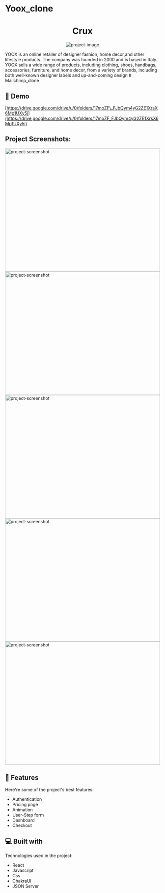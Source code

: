 # Yoox_clone

<h1 align="center" id="title">Crux</h1>

<p align="center"><img src="https://socialify.git.ci/vishal-git9/Yoox_clone/image?language=1&owner=1&name=1&stargazers=1&theme=Light" alt="project-image"></p>

<p id="description">YOOX is an online retailer of designer fashion, home decor,and other lifestyle products. The company was founded in 2000 and is based in Italy. YOOX sells a wide range of products, including clothing, shoes, handbags, accessories, furniture, and home decor, from a variety of brands, including both well-known designer labels and up-and-coming design
# Mailchimp_clone</p>

<h2>🚀 Demo</h2>

[https://drive.google.com/drive/u/0/folders/17moZF\_FJbQym4yG2ZE1XrsX6Mp1UXy5j](https://drive.google.com/drive/u/0/folders/17moZF_FJbQym4yG2ZE1XrsX6Mp1UXy5j)

<h2>Project Screenshots:</h2>

<img src="https://i.ibb.co/VwWJ3Gn/Screenshot-235.png" alt="project-screenshot" width="100%" height="400/">

<img src="https://i.ibb.co/kM77mB0/Screenshot-236.png" alt="project-screenshot" width="100%" height="400/">

<img src="https://i.ibb.co/jT6kjDf/Screenshot-237.png" alt="project-screenshot" width="100%" height="400/">

<img src="https://i.ibb.co/smCtGBT/Screenshot-238.png" alt="project-screenshot" width="100%" height="400/">

<img src="https://i.ibb.co/HK7JyL7/Screenshot-239.png" alt="project-screenshot" width="100%" height="400/">

  
  
<h2>🧐 Features</h2>

Here're some of the project's best features:

*   Authentication
*   Pricing page
*   Animation
*   User-Step form
*   Dashboard
*   Checkout

  
  
<h2>💻 Built with</h2>

Technologies used in the project:

*   React
*   Javascript
*   Css
*   ChakraUI
*   JSON Server
